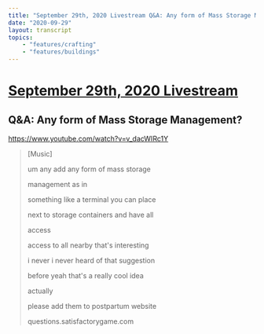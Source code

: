 ```yaml
---
title: "September 29th, 2020 Livestream Q&A: Any form of Mass Storage Management?"
date: "2020-09-29"
layout: transcript
topics:
    - "features/crafting"
    - "features/buildings"
---
```

# [September 29th, 2020 Livestream](../2020-09-29.md)
## Q&A: Any form of Mass Storage Management?
https://www.youtube.com/watch?v=v_dacWIRc1Y
> [Music]
> 
> um any add any form of mass storage
> 
> management as in
> 
> something like a terminal you can place
> 
> next to storage containers and have all
> 
> access
> 
> access to all nearby that's interesting
> 
> i never i never heard of that suggestion
> 
> before yeah that's a really cool idea
> 
> actually
> 
> please add them to postpartum website
> 
> questions.satisfactorygame.com
> 
